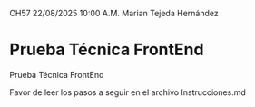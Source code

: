 CH57
22/08/2025
10:00 A.M.
Marian Tejeda Hernández

# Prueba Técnica FrontEnd

Prueba Técnica FrontEnd

Favor de leer los pasos a seguir en el archivo Instrucciones.md
